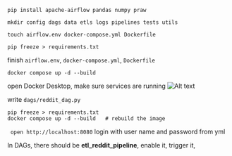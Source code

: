 ```pip install apache-airflow pandas numpy praw```

```mkdir config dags data etls logs pipelines tests utils```

```touch airflow.env docker-compose.yml Dockerfile```

```pip freeze > requirements.txt```

finish ```airflow.env```, ```docker-compose.yml```, ```Dockerfile```

```docker compose up -d --build```

open Docker Desktop, make sure services are running
![Alt text](image.png)

write ```dags/reddit_dag.py```

```pip install configparser
pip freeze > requirements.txt
docker compose up -d --build   # rebuild the image
```

``` open http://localhost:8080```
login with user name and password from yml

In DAGs, there should be **etl_reddit_pipeline**, enable it, trigger it, 


